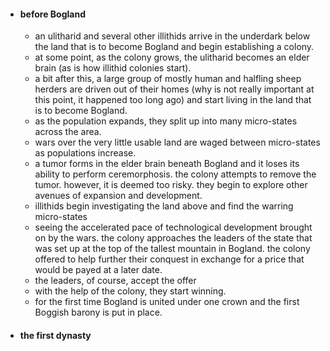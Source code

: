 - #### before Bogland
	- an ulitharid and several other illithids  arrive in the underdark below the land that is to become Bogland and begin establishing a colony. 
	- at some point, as the colony grows, the ulitharid becomes an elder brain (as is how illithid colonies start).
	- a bit after this, a large group of mostly human and halfling sheep herders are driven out of their homes (why is not really important at this point, it happened too long ago) and start living in the land that is to become Bogland.
	- as the population expands, they split up into many micro-states across the area.
	- wars over the very little usable land are waged between micro-states as populations increase.
	- a tumor forms in the elder brain beneath Bogland and it loses its ability to perform ceremorphosis. the colony attempts to remove the tumor. however, it is deemed too risky. they begin to explore other avenues of expansion and development. 
	- illithids begin investigating the land above and find the warring micro-states
	- seeing the accelerated pace of technological development brought on by the wars. the colony approaches the leaders of the state that was set up at the top of the tallest mountain in Bogland. the colony offered to help further their conquest in exchange for a price that would be payed at a later date. 
	- the leaders, of course, accept the offer
	- with the help of the colony, they start winning. 
	- for the first time Bogland is united under one crown and the first Boggish barony is put in place. 
- #### the first dynasty 
	

